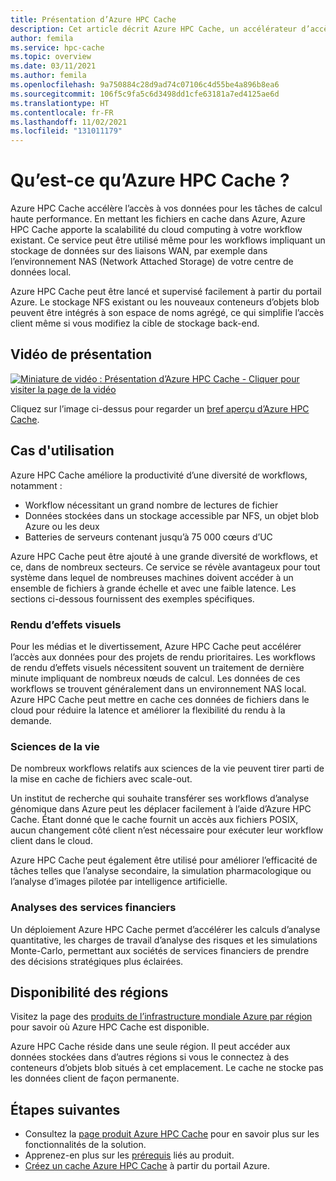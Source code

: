 ```yaml
---
title: Présentation d’Azure HPC Cache
description: Cet article décrit Azure HPC Cache, un accélérateur d’accès aux fichiers pour le calcul haute performance.
author: femila
ms.service: hpc-cache
ms.topic: overview
ms.date: 03/11/2021
ms.author: femila
ms.openlocfilehash: 9a750884c28d9ad74c07106c4d55be4a896b8ea6
ms.sourcegitcommit: 106f5c9fa5c6d3498dd1cfe63181a7ed4125ae6d
ms.translationtype: HT
ms.contentlocale: fr-FR
ms.lasthandoff: 11/02/2021
ms.locfileid: "131011179"
---
```

# <a name="what-is-azure-hpc-cache"></a>Qu’est-ce qu’Azure HPC Cache ?

Azure HPC Cache accélère l’accès à vos données pour les tâches de calcul haute performance. En mettant les fichiers en cache dans Azure, Azure HPC Cache apporte la scalabilité du cloud computing à votre workflow existant. Ce service peut être utilisé même pour les workflows impliquant un stockage de données sur des liaisons WAN, par exemple dans l’environnement NAS (Network Attached Storage) de votre centre de données local.

Azure HPC Cache peut être lancé et supervisé facilement à partir du portail Azure. Le stockage NFS existant ou les nouveaux conteneurs d’objets blob peuvent être intégrés à son espace de noms agrégé, ce qui simplifie l’accès client même si vous modifiez la cible de stockage back-end.

## <a name="overview-video"></a>Vidéo de présentation

[![Miniature de vidéo : Présentation d’Azure HPC Cache - Cliquer pour visiter la page de la vidéo](media/video-1-overview.png)](https://azure.microsoft.com/resources/videos/hpc-cache-overview/)

Cliquez sur l’image ci-dessus pour regarder un [bref aperçu d’Azure HPC Cache](https://azure.microsoft.com/resources/videos/hpc-cache-overview/).

## <a name="use-cases"></a>Cas d'utilisation

Azure HPC Cache améliore la productivité d’une diversité de workflows, notamment :

* Workflow nécessitant un grand nombre de lectures de fichier
* Données stockées dans un stockage accessible par NFS, un objet blob Azure ou les deux
* Batteries de serveurs contenant jusqu’à 75 000 cœurs d’UC

Azure HPC Cache peut être ajouté à une grande diversité de workflows, et ce, dans de nombreux secteurs. Ce service se révèle avantageux pour tout système dans lequel de nombreuses machines doivent accéder à un ensemble de fichiers à grande échelle et avec une faible latence. Les sections ci-dessous fournissent des exemples spécifiques.

### <a name="visual-effects-vfx-rendering"></a>Rendu d’effets visuels

Pour les médias et le divertissement, Azure HPC Cache peut accélérer l’accès aux données pour des projets de rendu prioritaires. Les workflows de rendu d’effets visuels nécessitent souvent un traitement de dernière minute impliquant de nombreux nœuds de calcul. Les données de ces workflows se trouvent généralement dans un environnement NAS local. Azure HPC Cache peut mettre en cache ces données de fichiers dans le cloud pour réduire la latence et améliorer la flexibilité du rendu à la demande.

### <a name="life-sciences"></a>Sciences de la vie

De nombreux workflows relatifs aux sciences de la vie peuvent tirer parti de la mise en cache de fichiers avec scale-out.

Un institut de recherche qui souhaite transférer ses workflows d’analyse génomique dans Azure peut les déplacer facilement à l’aide d’Azure HPC Cache. Étant donné que le cache fournit un accès aux fichiers POSIX, aucun changement côté client n’est nécessaire pour exécuter leur workflow client dans le cloud.

Azure HPC Cache peut également être utilisé pour améliorer l’efficacité de tâches telles que l’analyse secondaire, la simulation pharmacologique ou l’analyse d’images pilotée par intelligence artificielle.

### <a name="financial-services-analytics"></a>Analyses des services financiers

Un déploiement Azure HPC Cache permet d’accélérer les calculs d’analyse quantitative, les charges de travail d’analyse des risques et les simulations Monte-Carlo, permettant aux sociétés de services financiers de prendre des décisions stratégiques plus éclairées.

## <a name="region-availability"></a>Disponibilité des régions

Visitez la page des [produits de l’infrastructure mondiale Azure par région](https://azure.microsoft.com/global-infrastructure/services/?products=hpc-cache) pour savoir où Azure HPC Cache est disponible.

Azure HPC Cache réside dans une seule région. Il peut accéder aux données stockées dans d’autres régions si vous le connectez à des conteneurs d’objets blob situés à cet emplacement. Le cache ne stocke pas les données client de façon permanente.

## <a name="next-steps"></a>Étapes suivantes

* Consultez la [page produit Azure HPC Cache](https://azure.microsoft.com/services/hpc-cache) pour en savoir plus sur les fonctionnalités de la solution.
* Apprenez-en plus sur les [prérequis](hpc-cache-prerequisites.md) liés au produit.
* [Créez un cache Azure HPC Cache](hpc-cache-create.md) à partir du portail Azure.
